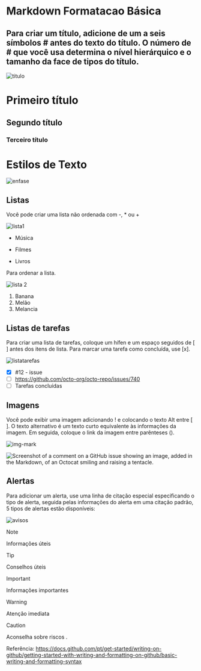 # Markdown Formatacao Básica

## Para criar um título, adicione de um a seis símbolos # antes do texto do título. O número de # que você usa determina o nível hierárquico e o tamanho da face de tipos do título.
![titulo](https://github.com/luanaxcardoso/Markdown-formatacao/assets/112970416/e091ec79-184c-4245-8604-c9dbb3a2a95d)

# Primeiro título
## Segundo título
### Terceiro título

#

# Estilos de Texto  
![enfase](https://github.com/luanaxcardoso/Markdown-formatacao/assets/112970416/068331fd-eaeb-4512-8fb4-8d6a8a699ebe)


## Listas
Você pode criar uma lista não ordenada com  -, * ou +

![lista1](https://github.com/luanaxcardoso/Markdown-formatacao/assets/112970416/1de4b9fc-5967-4b13-b8be-16f9b9ceeac3)

-   Música
*  Filmes
+  Livros

Para ordenar a lista.

![lista 2](https://github.com/luanaxcardoso/Markdown-formatacao/assets/112970416/5d12c2df-666b-41e5-bc31-29cc87bdd5e4)

1. Banana
1. Melão
1. Melancia

## Listas de tarefas
Para criar uma lista de tarefas, coloque um hífen e um espaço seguidos de [ ] antes dos itens de lista. Para marcar uma tarefa como concluída, use [x].

![listatarefas](https://github.com/luanaxcardoso/Markdown-formatacao/assets/112970416/b0adcdc6-c2e9-4c8e-b140-39a505b2f292)

- [x] #12 - issue
- [ ] https://github.com/octo-org/octo-repo/issues/740
- [ ] Tarefas concluídas

## Imagens
Você pode exibir uma imagem adicionando ! e colocando o texto Alt entre [ ]. O texto alternativo é um texto curto equivalente às informações da imagem. Em seguida, coloque o link da imagem entre parênteses ().

![img-mark](https://github.com/luanaxcardoso/Markdown-formatacao/assets/112970416/d6fa15a2-a63d-4f73-bfac-ca0623871562)


![Screenshot of a comment on a GitHub issue showing an image, added in the Markdown, of an Octocat smiling and raising a tentacle.](https://myoctocat.com/assets/images/base-octocat.svg)

## Alertas
Para adicionar um alerta, use uma linha de citação especial especificando o tipo de alerta, seguida pelas informações do alerta em uma citação padrão, 5 tipos de alertas estão disponíveis:

![avisos](https://github.com/luanaxcardoso/Markdown-formatacao/assets/112970416/a3def84b-8aec-48f0-b7c4-e94893acb86c)


> [!NOTE]
> Informações úteis 

> [!TIP]
> Conselhos úteis 

> [!IMPORTANT]
> Informações importantes 

> [!WARNING]
> Atenção imediata 

> [!CAUTION]
> Aconselha sobre riscos .

Referência: https://docs.github.com/pt/get-started/writing-on-github/getting-started-with-writing-and-formatting-on-github/basic-writing-and-formatting-syntax

